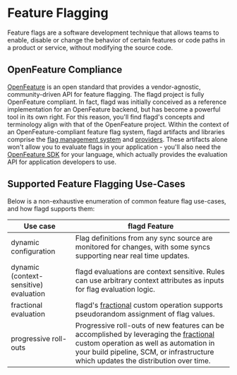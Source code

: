 # Feature Flagging

Feature flags are a software development technique that allows teams to enable, disable or change the behavior of certain features or code paths in a product or service, without modifying the source code.

## OpenFeature Compliance

[OpenFeature](https://openfeature.dev/) is an open standard that provides a vendor-agnostic, community-driven API for feature flagging.
The flagd project is fully OpenFeature compliant.
In fact, flagd was initially conceived as a reference implementation for an OpenFeature backend, but has become a powerful tool in its own right.
For this reason, you'll find flagd's concepts and terminology align with that of the OpenFeature project.
Within the context of an OpenFeature-compliant feature flag system, flagd artifacts and libraries comprise the [flag management system](https://openfeature.dev/specification/glossary#flag-management-system) and [providers](https://openfeature.dev/specification/glossary#provider).
These artifacts alone won't allow you to evaluate flags in your application - you'll also need the [OpenFeature SDK](https://openfeature.dev/specification/glossary#feature-flag-sdk) for your language, which actually provides the evaluation API for application developers to use.

## Supported Feature Flagging Use-Cases

Below is a non-exhaustive enumeration of common feature flag use-cases, and how flagd supports them:

| Use case                               | flagd Feature                                                                                                                                                                                                            |
| -------------------------------------- | ------------------------------------------------------------------------------------------------------------------------------------------------------------------------------------------------------------------------ |
| dynamic configuration                  | Flag definitions from any sync source are monitored for changes, with some syncs supporting near real time updates.                                                                                                      |
| dynamic (context-sensitive) evaluation | flagd evaluations are context sensitive. Rules can use arbitrary context attributes as inputs for flag evaluation logic.                                                                                                 |
| fractional evaluation                  | flagd's [fractional](../reference/custom-operations/fractional.md) custom operation supports pseudorandom assignment of flag values.                                                                                                                                   |
| progressive roll-outs                  | Progressive roll-outs of new features can be accomplished by leveraging the [fractional](../reference/custom-operations/fractional.md) custom operation as well as automation in your build pipeline, SCM, or infrastructure which updates the distribution over time. |

